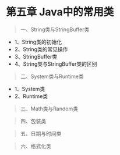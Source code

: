 # 第五章 Java中的常用类 
> 一、String类与StringBuffer类
  - 1、String类的初始化
  - 2、String类的常见操作
  - 3、StringBuffer类
  - 4、String类与StringBuffer类的区别

> 二、System类与Runtime类
  - 1、System类
  - 2、Runtime类
  
> 三、Math类与Random类

> 四、包装类

> 五、日期与时间类

> 六、格式化类